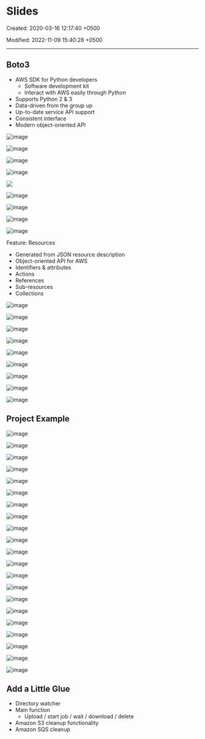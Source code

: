 # Slides

Created: 2020-03-16 12:17:40 +0500

Modified: 2022-11-09 15:40:28 +0500

---

## Boto3

- AWS SDK for Python developers
  - Software development kit
  - Interact with AWS easily through Python
- Supports Python 2 & 3
- Data-driven from the group up
- Up-to-date service API support
- Consistent interface
- Modern object-oriented API

![image](media/boto-&-boto3_Slides-image1.png)

![image](media/boto-&-boto3_Slides-image2.png)

![image](media/boto-&-boto3_Slides-image3.png)

![image](media/boto-&-boto3_Slides-image4.png)

![](media/boto-&-boto3_Slides-image5.png)

![image](media/boto-&-boto3_Slides-image6.png)

![image](media/boto-&-boto3_Slides-image7.png)

![image](media/boto-&-boto3_Slides-image8.png)

![image](media/boto-&-boto3_Slides-image9.png)

Feature: Resources

- Generated from JSON resource description
- Object-oriented API for AWS
- Identifiers & attributes
- Actions
- References
- Sub-resources
- Collections

![image](media/boto-&-boto3_Slides-image10.png)

![image](media/boto-&-boto3_Slides-image11.png)

![image](media/boto-&-boto3_Slides-image12.png)

![image](media/boto-&-boto3_Slides-image13.png)

![image](media/boto-&-boto3_Slides-image14.png)

![image](media/boto-&-boto3_Slides-image15.png)

![image](media/boto-&-boto3_Slides-image16.png)

![image](media/boto-&-boto3_Slides-image17.png)

![image](media/boto-&-boto3_Slides-image18.png)

## Project Example

![image](media/boto-&-boto3_Slides-image19.png)

![image](media/boto-&-boto3_Slides-image20.png)

![image](media/boto-&-boto3_Slides-image21.png)

![image](media/boto-&-boto3_Slides-image22.png)

![image](media/boto-&-boto3_Slides-image23.png)

![image](media/boto-&-boto3_Slides-image24.png)

![image](media/boto-&-boto3_Slides-image25.png)

![image](media/boto-&-boto3_Slides-image26.png)

![image](media/boto-&-boto3_Slides-image27.png)

![image](media/boto-&-boto3_Slides-image28.png)

![image](media/boto-&-boto3_Slides-image29.png)

![image](media/boto-&-boto3_Slides-image30.png)

![image](media/boto-&-boto3_Slides-image31.png)

![image](media/boto-&-boto3_Slides-image32.png)

![image](media/boto-&-boto3_Slides-image33.png)

![image](media/boto-&-boto3_Slides-image34.png)

![image](media/boto-&-boto3_Slides-image35.png)

![image](media/boto-&-boto3_Slides-image36.png)

![image](media/boto-&-boto3_Slides-image37.png)

![image](media/boto-&-boto3_Slides-image38.png)

![image](media/boto-&-boto3_Slides-image39.png)

## Add a Little Glue

- Directory watcher
- Main function
  - Upload / start job / wait / download / delete
- Amazon S3 cleanup functionality
- Amazon SQS cleanup
